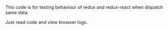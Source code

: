 This code is for testing behaviour of redux and redux-react when dispatch same data.

Just read code and view browser logs.
